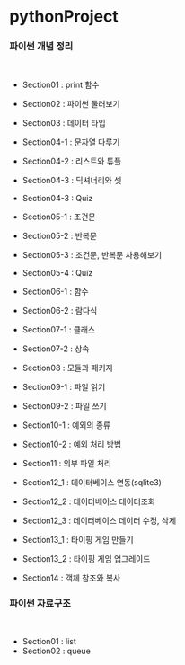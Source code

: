 # pythonProject
### 파이썬 개념 정리
</br>

- Section01 : print 함수 

- Section02 : 파이썬 둘러보기  

- Section03 : 데이터 타입  

- Section04-1 : 문자열 다루기  

- Section04-2 : 리스트와 튜플  

- Section04-3 :  딕셔너리와 셋 

- Section04-3 : Quiz

- Section05-1 : 조건문

- Section05-2 : 반복문

- Section05-3 : 조건문, 반복문 사용해보기

- Section05-4 : Quiz

- Section06-1 : 함수

- Section06-2 : 람다식

- Section07-1 : 클래스

- Section07-2 : 상속

- Section08 : 모듈과 패키지

- Section09-1 : 파일 읽기

- Section09-2 : 파일 쓰기

- Section10-1 : 예외의 종류

- Section10-2 : 예외 처리 방법

- Section11 : 외부 파일 처리

- Section12_1 : 데이터베이스 연동(sqlite3)

- Section12_2 : 데이터베이스 데이터조회

- Section12_3 : 데이터베이스 데이터 수정, 삭제

- Section13_1 : 타이핑 게임 만들기

- Section13_2 : 타이핑 게임 업그레이드

- Section14 : 객체 참조와 복사


### 파이썬 자료구조
</br>
  
- Section01 : list
- Section02 : queue

